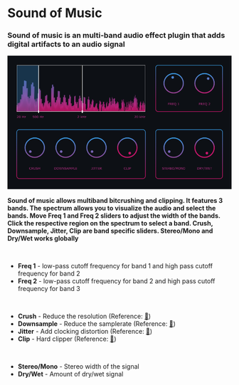<h1>Sound of Music</h2>

<h3>Sound of music is an multi-band audio effect plugin that adds digital artifacts to an audio signal</h3>

<img src="Screenshot.png" width="800">

<br>

<p>
<b>
    Sound of music allows multiband bitcrushing and clipping. It features 3 bands.
    The spectrum allows you to visualize the audio and select the bands. Move Freq 1 and Freq 2 sliders to adjust the width of the bands.
    Click the respective region on the spectrum to select a band. Crush, Downsample, Jitter, Clip are band specific sliders. Stereo/Mono and Dry/Wet works globally
</b>
</p>
<br>
<ul>
    <li>
        <b>Freq 1</b> - low-pass cutoff frequency for band 1 and high pass cutoff frequency for band 2
    </li>
    <li>
        <b>Freq 2</b> - low-pass cutoff frequency for band 2 and high pass cutoff frequency for band 3
    </li>
</ul>
<br>
<ul>
    <li>
        <b>Crush</b> - Reduce the resolution (Reference: <a href="https://en.wikipedia.org/wiki/Bitcrusher">📖</a>)
    </li>
    <li>
        <b>Downsample</b> - Reduce the samplerate (Reference: <a href="https://en.wikipedia.org/wiki/Bitcrusher">📖</a>)
    </li>
    <li>
        <b>Jitter</b> - Add clocking distortion (Reference: <a href="https://headfonics.com/what-is-jitter-in-audio/">📖</a>)
    </li>
    <li>
        <b>Clip</b> - Hard clipper (Reference: <a href="https://humbuckersoup.com/soft-clipping-vs-hard-clipping-difference/">📖</a>)
    </li>
</ul>
<br>
<ul>
    <li>
        <b>Stereo/Mono</b> - Stereo width of the signal
    </li>
    <li>
        <b>Dry/Wet</b> - Amount of dry/wet signal
    </li>
</ul>
